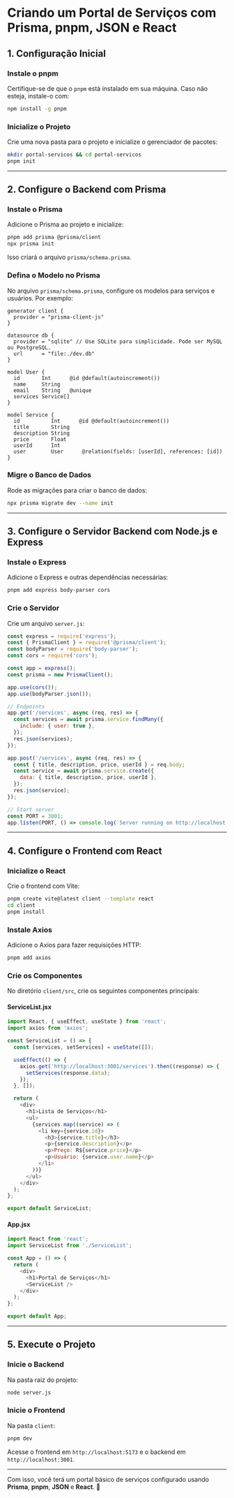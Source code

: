 
# Criando um Portal de Serviços com Prisma, pnpm, JSON e React

## 1. Configuração Inicial

### **Instale o pnpm**
Certifique-se de que o `pnpm` está instalado em sua máquina. Caso não esteja, instale-o com:

```bash
npm install -g pnpm
```

### **Inicialize o Projeto**
Crie uma nova pasta para o projeto e inicialize o gerenciador de pacotes:

```bash
mkdir portal-servicos && cd portal-servicos
pnpm init
```

---

## 2. Configure o Backend com Prisma

### **Instale o Prisma**
Adicione o Prisma ao projeto e inicialize:

```bash
pnpm add prisma @prisma/client
npx prisma init
```

Isso criará o arquivo `prisma/schema.prisma`.

### **Defina o Modelo no Prisma**
No arquivo `prisma/schema.prisma`, configure os modelos para serviços e usuários. Por exemplo:

```prisma
generator client {
  provider = "prisma-client-js"
}

datasource db {
  provider = "sqlite" // Use SQLite para simplicidade. Pode ser MySQL ou PostgreSQL.
  url      = "file:./dev.db"
}

model User {
  id       Int      @id @default(autoincrement())
  name     String
  email    String   @unique
  services Service[]
}

model Service {
  id          Int      @id @default(autoincrement())
  title       String
  description String
  price       Float
  userId      Int
  user        User      @relation(fields: [userId], references: [id])
}
```

### **Migre o Banco de Dados**
Rode as migrações para criar o banco de dados:

```bash
npx prisma migrate dev --name init
```

---

## 3. Configure o Servidor Backend com Node.js e Express

### **Instale o Express**
Adicione o Express e outras dependências necessárias:

```bash
pnpm add express body-parser cors
```

### **Crie o Servidor**
Crie um arquivo `server.js`:

```javascript
const express = require('express');
const { PrismaClient } = require('@prisma/client');
const bodyParser = require('body-parser');
const cors = require('cors');

const app = express();
const prisma = new PrismaClient();

app.use(cors());
app.use(bodyParser.json());

// Endpoints
app.get('/services', async (req, res) => {
  const services = await prisma.service.findMany({
    include: { user: true },
  });
  res.json(services);
});

app.post('/services', async (req, res) => {
  const { title, description, price, userId } = req.body;
  const service = await prisma.service.create({
    data: { title, description, price, userId },
  });
  res.json(service);
});

// Start server
const PORT = 3001;
app.listen(PORT, () => console.log(`Server running on http://localhost:${PORT}`));
```

---

## 4. Configure o Frontend com React

### **Inicialize o React**
Crie o frontend com Vite:

```bash
pnpm create vite@latest client --template react
cd client
pnpm install
```

### **Instale Axios**
Adicione o Axios para fazer requisições HTTP:

```bash
pnpm add axios
```

### **Crie os Componentes**
No diretório `client/src`, crie os seguintes componentes principais:

#### **ServiceList.jsx**
```javascript
import React, { useEffect, useState } from 'react';
import axios from 'axios';

const ServiceList = () => {
  const [services, setServices] = useState([]);

  useEffect(() => {
    axios.get('http://localhost:3001/services').then((response) => {
      setServices(response.data);
    });
  }, []);

  return (
    <div>
      <h1>Lista de Serviços</h1>
      <ul>
        {services.map((service) => (
          <li key={service.id}>
            <h3>{service.title}</h3>
            <p>{service.description}</p>
            <p>Preço: R${service.price}</p>
            <p>Usuário: {service.user.name}</p>
          </li>
        ))}
      </ul>
    </div>
  );
};

export default ServiceList;
```

#### **App.jsx**
```javascript
import React from 'react';
import ServiceList from './ServiceList';

const App = () => {
  return (
    <div>
      <h1>Portal de Serviços</h1>
      <ServiceList />
    </div>
  );
};

export default App;
```

---

## 5. Execute o Projeto

### **Inicie o Backend**
Na pasta raiz do projeto:

```bash
node server.js
```

### **Inicie o Frontend**
Na pasta `client`:

```bash
pnpm dev
```

Acesse o frontend em `http://localhost:5173` e o backend em `http://localhost:3001`.

---

Com isso, você terá um portal básico de serviços configurado usando **Prisma**, **pnpm**, **JSON** e **React**. 🚀
